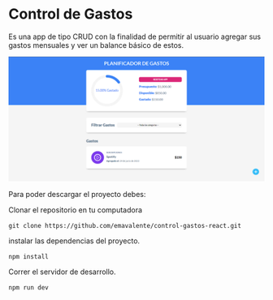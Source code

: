 # Control de Gastos

Es una app de tipo CRUD con la finalidad de permitir al usuario agregar sus gastos mensuales y ver un balance básico de estos.

<div>
<p style = 'text-align:center;'>
<img src="./src/img/app.png" alt="app picture" width="600px">
</p>
</div>

Para poder descargar el proyecto debes:

Clonar el repositorio en tu computadora

```
git clone https://github.com/emavalente/control-gastos-react.git
```

instalar las dependencias del proyecto.

```
npm install
```

Correr el servidor de desarrollo.

```
npm run dev
```
